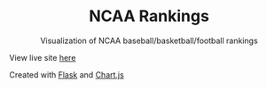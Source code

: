 <p align="center">
  <h1 align="center">NCAA Rankings</h1>
  <p align="center">Visualization of NCAA baseball/basketball/football rankings</p>
</p>

View live site [here](http://ncaa-rankings.herokuapp.com)

Created with [Flask](http://flask.pocoo.org/) and [Chart.js](http://www.chartjs.org/)
